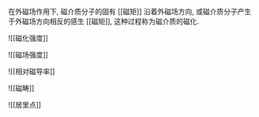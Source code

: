 在外磁场作用下, 磁介质分子的固有 [[磁矩]] 沿着外磁场方向, 或磁介质分子产生于外磁场方向相反的感生 [[磁矩]], 这种过程称为磁介质的磁化. 

![[磁化强度]]

![[磁场强度]]

![[相对磁导率]]

![[磁畴]]

![[居里点]]
